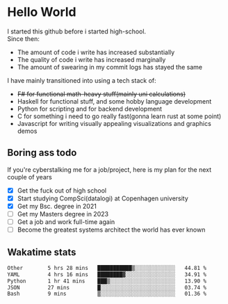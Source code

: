 # Hello World

I started this github before i started high-school.  
Since then:
- The amount of code i write has increased substantially
- The quality of code i write has increased marginally
- The amount of swearing in my commit logs has stayed the same

I have mainly transitioned into using a tech stack of:
- ~~F# for functional math-heavy stuff(mainly uni calculations)~~
- Haskell for functional stuff, and some hobby language development
- Python for scripting and for backend development
- C for something i need to go really fast(gonna learn rust at some point)
- Javascript for writing visually appealing visualizations and graphics demos

## Boring ass todo
If you're cyberstalking me for a job/project, here is my plan for the next couple of years
- [x] Get the fuck out of high school
- [x] Start studying CompSci(datalogi) at Copenhagen university
- [x] Get my Bsc. degree in 2021
- [ ] Get my Masters degree in 2023
- [ ] Get a job and work full-time again
- [ ] Become the greatest systems architect the world has ever known

## Wakatime stats
<!--START_SECTION:waka-->

```txt
Other        5 hrs 28 mins   ███████████▒░░░░░░░░░░░░░   44.81 %
YAML         4 hrs 16 mins   ████████▓░░░░░░░░░░░░░░░░   34.91 %
Python       1 hr 41 mins    ███▒░░░░░░░░░░░░░░░░░░░░░   13.90 %
JSON         27 mins         █░░░░░░░░░░░░░░░░░░░░░░░░   03.74 %
Bash         9 mins          ▒░░░░░░░░░░░░░░░░░░░░░░░░   01.36 %
```

<!--END_SECTION:waka-->
